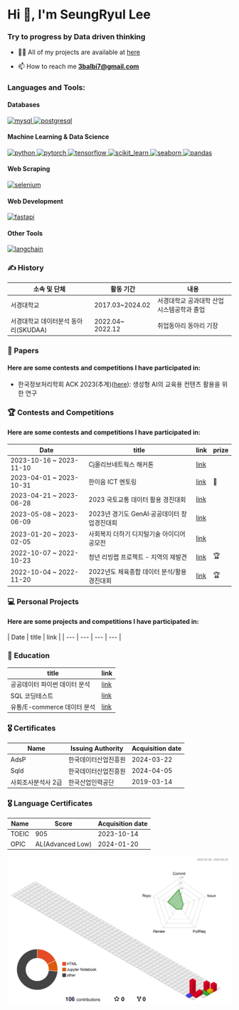 <h1 align="left">Hi 👋, I'm SeungRyul Lee</h1>
<h3 align="left">Try to progress by Data driven thinking</h3>

- 👨‍💻 All of my projects are available at [here](https://github.com/ice-ice-bear?tab=repositories)

- 📫 How to reach me **3balbi7@gmail.com**

<h3 align="left">Languages and Tools:</h3>
<p align="left">
  <h4>Databases</h4>
  <a href="https://www.mysql.com/" target="_blank" rel="noreferrer"> 
    <img src="https://img.shields.io/badge/MySQL-005C84?style=for-the-badge&logo=mysql&logoColor=white" alt="mysql"/> 
  </a>
  <a href="https://www.postgresql.org" target="_blank" rel="noreferrer"> 
    <img src="https://img.shields.io/badge/PostgreSQL-316192?style=for-the-badge&logo=postgresql&logoColor=white" alt="postgresql"/> 
  </a>

  <h4>Machine Learning & Data Science</h4>
  <a href="https://www.python.org" target="_blank" rel="noreferrer"> 
    <img src="https://img.shields.io/badge/Python-3776AB?style=for-the-badge&logo=python&logoColor=white" alt="python"/> 
  </a>
  <a href="https://pytorch.org/" target="_blank" rel="noreferrer"> 
    <img src="https://img.shields.io/badge/PyTorch-EE4C2C?style=for-the-badge&logo=pytorch&logoColor=white" alt="pytorch"/> 
  </a>
  <a href="https://www.tensorflow.org" target="_blank" rel="noreferrer"> 
    <img src="https://img.shields.io/badge/TensorFlow-FF6F00?style=for-the-badge&logo=tensorflow&logoColor=white" alt="tensorflow"/> 
  </a>
  <a href="https://scikit-learn.org/" target="_blank" rel="noreferrer"> 
    <img src="https://img.shields.io/badge/scikit--learn-F7931E?style=for-the-badge&logo=scikit-learn&logoColor=white" alt="scikit_learn"/> 
  </a>
  <a href="https://seaborn.pydata.org/" target="_blank" rel="noreferrer"> 
    <img src="https://img.shields.io/badge/Seaborn-3776AB?style=for-the-badge&logo=seaborn&logoColor=white" alt="seaborn"/> 
  </a>
  <a href="https://pandas.pydata.org/" target="_blank" rel="noreferrer"> 
    <img src="https://img.shields.io/badge/Pandas-150458?style=for-the-badge&logo=pandas&logoColor=white" alt="pandas"/> 
  </a>

  <h4>Web Scraping</h4>
  <a href="https://www.selenium.dev" target="_blank" rel="noreferrer"> 
    <img src="https://img.shields.io/badge/Selenium-43B02A?style=for-the-badge&logo=selenium&logoColor=white" alt="selenium"/> 
  </a>

  <h4>Web Development</h4>
  <a href="https://fastapi.tiangolo.com/" target="_blank" rel="noreferrer"> 
    <img src="https://img.shields.io/badge/FastAPI-009688?style=for-the-badge&logo=fastapi&logoColor=white" alt="fastapi"/> 
  </a>

  <h4>Other Tools</h4>
  <a href="https://langchain.com/" target="_blank" rel="noreferrer"> 
    <img src="https://img.shields.io/badge/LangChain-3776AB?style=for-the-badge&logo=langchain&logoColor=white" alt="langchain"/> 
  </a>

  
<h3 align="left">✍️ History</h3>
<p align="left">

| 소속 및 단체 | 활동 기간 | 내용 |
| --- | --- | --- |
| 서경대학교| 2017.03~2024.02 | 서경대학교 공과대학 산업시스템공학과 졸업 |
| 서경대학교 데이터분석 동아리(SKUDAA) | 2022.04~ 2022.12 | 취업동아리 동아리 기장 |


<h3 align="left">📜 Papers</h3>
<p align="left">
 <h4>Here are some contests and competitions I have participated in:</h4>
 
 - 한국정보처리학회 ACK 2023(추계)([here](https://github.com/ice-ice-bear/Competition-2023-Hanium-ICT-Mentoring)): 생성형 AI의 교육용 컨텐츠 활용을 위한 연구
   

<h3 align="left">🏆 Contests and Competitions</h3>
<p align="left">
 <h4>Here are some contests and competitions I have participated in:</h4>
 
| Date | title | link | prize |
| --- | --- | --- | --- |
| 2023-10-16 ~ 2023-11-10 | Cj올리브네트웍스 해커톤 | [link](https://github.com/ice-ice-bear/Hackertone-Cj-Olive-Networks) |  |
| 2023-04-01 ~ 2023-10-31 | 한이음 ICT 멘토링| [link](https://github.com/ice-ice-bear/Competition-2023-Hanium-ICT-Mentoring) | 📜 |
| 2023-04-21 ~ 2023-06-28 | 2023 국토교통 데이터 활용 경진대회 | [link](https://github.com/ice-ice-bear/Competition-2023-Land-Transport-Data-Utilization-Contest)|  |
| 2023-05-08 ~ 2023-06-09 | 2023년 경기도 GenAI·공공데이터 창업경진대회 | [link](https://github.com/ice-ice-bear/Competition-2023-Gyeonggi-do-GenAI-Open-Data-Startup-Contest) |
| 2023-01-20 ~ 2023-02-05 | 사회복지 더하기 디지털기술 아이디어 공모전 | [link](https://github.com/ice-ice-bear/Competiton-Social-Welfare-Plus-Digital-Technology-Idea-Contest) | |
| 2022-10-07 ~ 2022-10-23 | 청년 리빙랩 프로젝트 - 지역의 재발견 | [link](https://github.com/ice-ice-bear/Competiton-Youth-Living-Lab-Project-Rediscovery-of-the-area) | 🏆 |
| 2022-10-04 ~ 2022-11-20 | 2022년도 체육종합 데이터 분석/활용 경진대회 | [link](https://github.com/ice-ice-bear/Competition-2022-Sports-Comprehensive-Data-Analysis-Utilization-Contest) | 🏆 |


<h3 align="left">💻 Personal Projects</h3>
<p align="left">
 <h4>Here are some projects and competitions I have participated in:</h4>
| Date | title | link | 
| --- | --- | --- | --- |
 

<h3 align="left">📖 Education</h3>

| title | link |
| --- | --- |
| 공공데이터 파이썬 데이터 분석 | [link]([https://github.com/ice-ice-bear/Study-Python-data-analysis-with-Open-Government-Data]) |
| SQL 코딩테스트 | [link]([https://github.com/ice-ice-bear/Study-Python-data-analysis-with-Open-Government-Data]) |
| 유통/E-commerce 데이터 분석 | [link]([https://github.com/ice-ice-bear/Study-Retail_E-commerce-Data-Analysis]) |



<h3 align="left">🎖️ Certificates</h3>

| Name | Issuing Authority | Acquisition date |
| --- | --- | --- |
| AdsP | 한국데이터산업진흥원 | 2024-03-22 |
| Sqld | 한국데이터산업진흥원 | 2024-04-05 |
| 사회조사분석사 2급 | 한국산업인력공단 | 2019-03-14 |


<h3 align="left">🎖️ Language Certificates</h3>

| Name | Score | Acquisition date |
| --- | --- | --- |
| TOEIC | 905 | 2023-10-14 |
| OPIC | AL(Advanced Low) | 2024-01-20 |

![](./profile-3d-contrib/profile-gitblock.svg)


